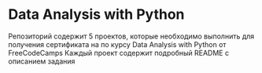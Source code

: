 # Data Analysis with Python 
Репозиторий содержит 5 проектов, которые необходимо выполнить для получения сертификата на по курсу Data Analysis with Python от FreeCodeCamps
Каждый проект содержит подробный README c описанием задания
